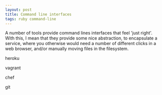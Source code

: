 ```yaml
---
layout: post
title: Command line interfaces
tags: ruby command-line
---
```

A number of tools provide command lines interfaces that feel 'just right'. With this, I mean that they provide some nice abstraction, to encapsulate a service, where you otherwise would need a number of different clicks in a web browser, and/or manually moving files in the filesystem.


heroku


vagrant


chef



git



